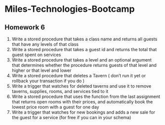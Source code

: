 # Miles-Technologies-Bootcamp
## Homework 6

<ol>
<li>Write a stored procedure that takes a class name and returns all guests that have any levels of that class</li>
<li>Write a stored procedure that takes a guest id and returns the total that guest spent on services</li>
<li>Write a stored procedure that takes a level and an optional argument that determines whether the procedure returns guests of that level and higher or that level and lower</li>
<li>Write a stored procedure that deletes a Tavern ( don’t run it yet or rollback your transaction if you do )</li>
<li>Write a trigger that watches for deleted taverns and use it to remove taverns, supplies, rooms, and services tied to it</li>
<li>Write a stored procedure that uses the function from the last assignment that returns open rooms with their prices, and automatically book the lowest price room with a guest for one day</li>
<li>Write a trigger that watches for new bookings and adds a new sale for the guest for a service (for free if you can in your schema)</li>
</ol>
